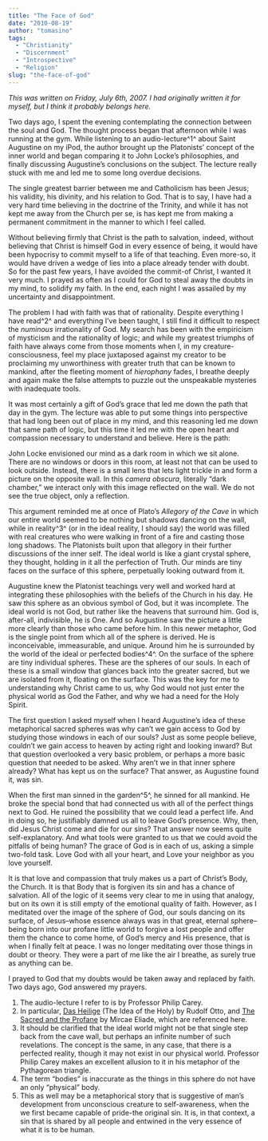 ```yaml
---
title: "The Face of God"
date: "2010-08-19"
author: "tomasino"
tags:
  - "Christianity"
  - "Discernment"
  - "Introspective"
  - "Religion"
slug: "the-face-of-god"
---
```


*This was written on Friday, July 6th, 2007. I had originally written it
for myself, but I think it probably belongs here.*

Two days ago, I spent the evening contemplating the connection between
the soul and God. The thought process began that afternoon while I was
running at the gym. While listening to an audio-lecture^1^ about Saint
Augustine on my iPod, the author brought up the Platonists’ concept of
the inner world and began comparing it to John Locke’s philosophies, and
finally discussing Augustine’s conclusions on the subject. The lecture
really stuck with me and led me to some long overdue decisions.

The single greatest barrier between me and Catholicism has been Jesus;
his validity, his divinity, and his relation to God. That is to say, I
have had a very hard time believing in the doctrine of the Trinity, and
while it has not kept me away from the Church per se, is has kept me
from making a permanent commitment in the manner to which I feel called.

Without believing firmly that Christ is the path to salvation, indeed,
without believing that Christ is himself God in every essence of being,
it would have been hypocrisy to commit myself to a life of that
teaching. Even more-so, it would have driven a wedge of lies into a
place already tender with doubt. So for the past few years, I have
avoided the commit-of Christ, I wanted it very much. I prayed as often
as I could for God to steal away the doubts in my mind, to solidify my
faith. In the end, each night I was assailed by my uncertainty and
disappointment.

The problem I had with faith was that of rationality. Despite everything
I have read^2^ and everything I’ve been taught, I still find it
difficult to respect the *numinous* irrationality of God. My search has
been with the empiricism of mysticism and the rationality of logic; and
while my greatest triumphs of faith have always come from those moments
when I, in my creature-consciousness, feel my place juxtaposed against
my creator to be proclaiming my unworthiness with greater truth that can
be known to mankind, after the fleeting moment of *hierophany* fades, I
breathe deeply and again make the false attempts to puzzle out the
unspeakable mysteries with inadequate tools.

It was most certainly a gift of God’s grace that led me down the path
that day in the gym. The lecture was able to put some things into
perspective that had long been out of place in my mind, and this
reasoning led me down that same path of logic, but this time it led me
with the open heart and compassion necessary to understand and believe.
Here is the path:

John Locke envisioned our mind as a dark room in which we sit alone.
There are no windows or doors in this room, at least not that can be
used to look outside. Instead, there is a small lens that lets light
trickle in and form a picture on the opposite wall. In this *camera
obscura*, literally “dark chamber,” we interact only with this image
reflected on the wall. We do not see the true object, only a reflection.

This argument reminded me at once of Plato’s *Allegory of the Cave* in
which our entire world seemed to be nothing but shadows dancing on the
wall, while in reality^3^ (or in the ideal reality, I should say) the
world was filled with real creatures who were walking in front of a fire
and casting those long shadows. The Platonists built upon that allegory
in their further discussions of the inner self. The ideal world is like
a giant crystal sphere, they thought, holding in it all the perfection
of Truth. Our minds are tiny faces on the surface of this sphere,
perpetually looking outward from it.

Augustine knew the Platonist teachings very well and worked hard at
integrating these philosophies with the beliefs of the Church in his
day. He saw this sphere as an obvious symbol of God, but it was
incomplete. The ideal world is not God, but rather like the heavens that
surround him. God is, after-all, indivisible, he is One. And so
Augustine saw the picture a little more clearly than those who came
before him. In this newer metaphor, God is the single point from which
all of the sphere is derived. He is inconceivable, immeasurable, and
unique. Around him he is surrounded by the world of the ideal or
perfected bodies^4^. On the surface of the sphere are tiny individual
spheres. These are the spheres of our souls. In each of these is a small
window that glances back into the greater sacred, but we are isolated
from it, floating on the surface. This was the key for me to
understanding why Christ came to us, why God would not just enter the
physical world as God the Father, and why we had a need for the Holy
Spirit.

The first question I asked myself when I heard Augustine’s idea of these
metaphorical sacred spheres was why can’t we gain access to God by
studying those windows in each of our souls? Just as some people
believe, couldn’t we gain access to heaven by acting right and looking
inward? But that question overlooked a very basic problem, or perhaps a
more basic question that needed to be asked. Why aren’t we in that inner
sphere already? What has kept us on the surface? That answer, as
Augustine found it, was sin.

When the first man sinned in the garden^5^, he sinned for all mankind.
He broke the special bond that had connected us with all of the perfect
things next to God. He ruined the possibility that we could lead a
perfect life. And in doing so, he justifiably damned us all to leave
God’s presence. Why, then, did Jesus Christ come and die for our sins?
That answer now seems quite self-explanatory. And what tools were
granted to us that we could avoid the pitfalls of being human? The grace
of God is in each of us, asking a simple two-fold task. Love God with
all your heart, and Love your neighbor as you love yourself.

It is that love and compassion that truly makes us a part of Christ’s
Body, the Church. It is that Body that is forgiven its sin and has a
chance of salvation. All of the logic of it seems very clear to me in
using that analogy, but on its own it is still empty of the emotional
quality of faith. However, as I meditated over the image of the sphere
of God, our souls dancing on its surface, of Jesus–whose essence always
was in that great, eternal sphere–being born into our profane little
world to forgive a lost people and offer them the chance to come home,
of God’s mercy and His presence, that is when I finally felt at peace. I
was no longer meditating over those things in doubt or theory. They were
a part of me like the air I breathe, as surely true as anything can be.

I prayed to God that my doubts would be taken away and replaced by
faith. Two days ago, God answered my prayers.

<span style="font-size:-1; font-style:italic;"></span>

1.  The audio-lecture I refer to is by Professor Philip Carey.
2.  In particular, <u>Das Heilige</u> (The Idea of the Holy) by Rudolf
    Otto, and <u>The Sacred and the Profane</u> by Mircae Eliade, which
    are referenced here.
3.  It should be clarified that the ideal world might not be that single
    step back from the cave wall, but perhaps an infinite number of such
    revelations. The concept is the same, in any case, that there is a
    perfected reality, though it may not exist in our physical world.
    Professor Philip Carey makes an excellent allusion to it in his
    metaphor of the Pythagorean triangle.
4.  The term “bodies” is inaccurate as the things in this sphere do not
    have an only “physical” body.
5.  This as well may be a metaphorical story that is suggestive of man’s
    development from unconscious creature to self-awareness, when the we
    first became capable of pride-the original sin. It is, in that
    context, a sin that is shared by all people and entwined in the very
    essence of what it is to be human.

</span>



